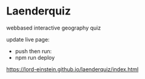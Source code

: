 # Laenderquiz

webbased interactive geography quiz

update live page: 
- push
then run:
- npm run deploy

https://lord-einstein.github.io/laenderquiz/index.html
